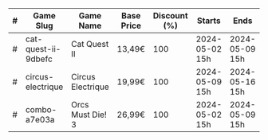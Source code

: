|#|Game Slug|Game Name|Base Price|Discount (%)|Starts|Ends|
|---|---|---|---|---|---|---|
|#|cat-quest-ii-9dbefc|Cat Quest II|13,49€|100|2024-05-02 15h|2024-05-09 15h|
|#|circus-electrique|Circus Electrique|19,99€|100|2024-05-09 15h|2024-05-16 15h|
|#|combo-a7e03a|Orcs Must Die! 3|26,99€|100|2024-05-02 15h|2024-05-09 15h|

